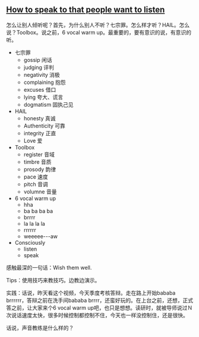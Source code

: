 ## [How to speak to that people want to listen](https://www.ted.com/playlists/226/before_public_speaking)

怎么让别人倾听呢？首先，为什么别人不听？七宗罪。怎么样才听？HAIL。怎么说？Toolbox。说之前，6 vocal warm up。最重要的，要有意识的说，有意识的听。 
* 七宗罪
	- gossip 闲话
	- judging 评判
	- negativity 消极
	- complaining 抱怨
	- excuses 借口
	- lying 夸大、谎言
	- dogmatism 固执己见 
* HAIL
	- honesty 真诚
	- Authenticity 可靠 
	- integrity 正直
	- Love 爱
* Toolbox
	- register 音域
	- timbre 音质
	- prosody 韵律
	- pace 速度
	- pitch 音调
	- volumne 音量
* 6 vocal warm up
	- hha
	- ba ba ba ba
	- brrrr
	- la la la la
	- rrrrrr
	- weeeee---aw
* Consciously
	- listen
	- speak

感触最深的一句话：Wish them well.

Tips：使用技巧来教技巧。边教边演示。

实践：话说，昨天看这个视频，今天季度考核答辩。走在路上开始bababa brrrrrr，答辩之前在洗手间bababa brrrr，还蛮好玩的。在上台之前，还想，正式答之前，让大家来个6 vocal  warm up吧，也只是想想。读研时，就被导师说过Ｎ次说话速度太快，很多时候控制都控制不住，今天也一样没控制住，还是很快。

话说，声音教练是什么样的？



